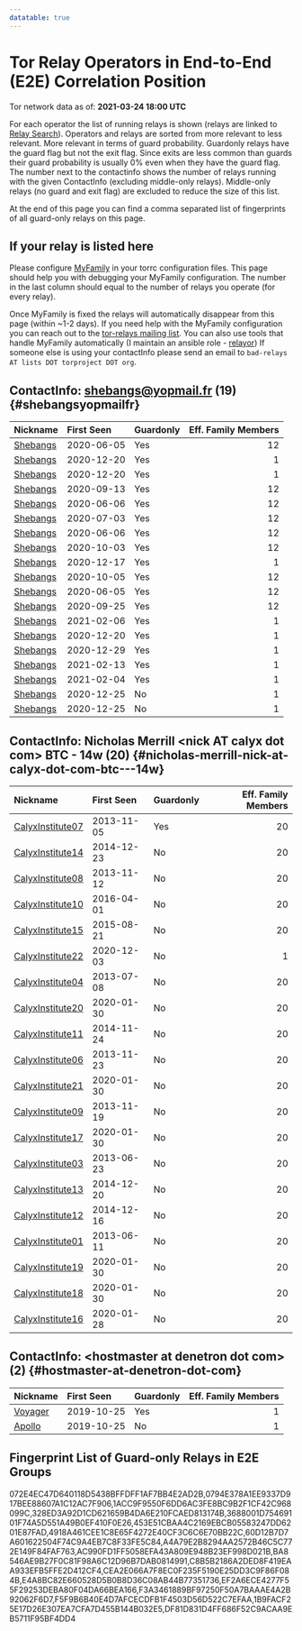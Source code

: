 ```yaml
---
datatable: true
---
```



# Tor Relay Operators in End-to-End (E2E) Correlation Position

Tor network data as of: **2021-03-24 18:00 UTC**

For each operator the list of running relays is shown (relays are linked to [Relay Search](https://metrics.torproject.org/rs.html)).
Operators and relays are sorted from more relevant to less relevant. More relevant in terms of guard probability.
Guardonly relays have the guard flag but not the exit flag.
Since exits are less common than guards their guard probability is usually 0% even when they have the guard flag.
The number next to the contactinfo shows the number of relays running with the given ContactInfo (excluding middle-only relays).
Middle-only relays (no guard and exit flag) are excluded to reduce the size of this list.

At the end of this page you can find a comma separated list of fingerprints of all guard-only relays on this page.

## If your relay is listed here
Please configure [MyFamily](https://www.torproject.org/docs/tor-manual.html.en#MyFamily) in your torrc configuration files.
This page should help you with debugging your MyFamily configuration. The number in the last column should equal to the number of
relays you operate (for every relay).

Once MyFamily is fixed the relays will automatically disappear from this page (within ~1-2 days).
If you need help with the MyFamily configuration you can reach out to the
[tor-relays mailing list](https://lists.torproject.org/cgi-bin/mailman/listinfo/tor-relays).
You can also use tools that handle MyFamily automatically (I maintain an ansible role - 
[relayor](https://medium.com/@nusenu/deploying-tor-relays-with-ansible-6612593fa34d))
If someone else is using your contactInfo please send an email to ```bad-relays AT lists DOT torproject DOT org```.


## ContactInfo: shebangs@yopmail.fr (19) {#shebangsyopmailfr}

| Nickname                                                                                            | First Seen   | Guardonly   |   Eff. Family Members |
|:----------------------------------------------------------------------------------------------------|:-------------|:------------|----------------------:|
| [Shebangs](https://metrics.torproject.org/rs.html#details/453E51CBAA4C2169EBCB05583247DD6201E87FAD) | 2020-06-05   | Yes         |                    12 |
| [Shebangs](https://metrics.torproject.org/rs.html#details/3688001D75469101F74A5D551A49B0EF410F0E26) | 2020-12-20   | Yes         |                     1 |
| [Shebangs](https://metrics.torproject.org/rs.html#details/328ED3A92D1CD621659B4DA6E210FCAED813174B) | 2020-12-20   | Yes         |                     1 |
| [Shebangs](https://metrics.torproject.org/rs.html#details/F5F9B6B40E4D7AFCECDFB1F4503D56D522C7EFAA) | 2020-09-13   | Yes         |                    12 |
| [Shebangs](https://metrics.torproject.org/rs.html#details/BA8546AE9B27F0C81F98A6C12D96B7DAB0814991) | 2020-06-06   | Yes         |                    12 |
| [Shebangs](https://metrics.torproject.org/rs.html#details/F3A3461889BF97250F50A7BAAAE4A2B92062F6D7) | 2020-07-03   | Yes         |                    12 |
| [Shebangs](https://metrics.torproject.org/rs.html#details/CEA2E066A7F8EC0F235F5190E25DD3C9F86F084B) | 2020-06-06   | Yes         |                    12 |
| [Shebangs](https://metrics.torproject.org/rs.html#details/0794E378A1EE9337D917BEE88607A1C12AC7F906) | 2020-10-03   | Yes         |                    12 |
| [Shebangs](https://metrics.torproject.org/rs.html#details/E4A8BC82E660528D5B0B8D36C08AB44B77351736) | 2020-12-17   | Yes         |                     1 |
| [Shebangs](https://metrics.torproject.org/rs.html#details/072E4EC47D640118D5438BFFDFF1AF7BB4E2AD2B) | 2020-10-05   | Yes         |                    12 |
| [Shebangs](https://metrics.torproject.org/rs.html#details/AC990FD1FF5058EFA43A809E948B23EF998D021B) | 2020-06-05   | Yes         |                    12 |
| [Shebangs](https://metrics.torproject.org/rs.html#details/C8B5B2186A2DED8F419EAA933EFB5FFE2D412CF4) | 2020-09-25   | Yes         |                    12 |
| [Shebangs](https://metrics.torproject.org/rs.html#details/1ACC9F9550F6DD6AC3FE8BC9B2F1CF42C968099C) | 2021-02-06   | Yes         |                     1 |
| [Shebangs](https://metrics.torproject.org/rs.html#details/A4A79E2B8294AA2572B46C5C772E149F84FAF763) | 2020-12-20   | Yes         |                     1 |
| [Shebangs](https://metrics.torproject.org/rs.html#details/60D12B7D7A601622504F74C9A4EB7C8F33FE5C84) | 2020-12-29   | Yes         |                     1 |
| [Shebangs](https://metrics.torproject.org/rs.html#details/EF2A6ECE4277F55F29253DEBA80F04DA66BEA166) | 2021-02-13   | Yes         |                     1 |
| [Shebangs](https://metrics.torproject.org/rs.html#details/4918A461CEE1C8E65F4272E40CF3C6C6E70BB22C) | 2021-02-04   | Yes         |                     1 |
| [Shebangs](https://metrics.torproject.org/rs.html#details/5A8918BCA6B05FC780CFBDD66703BEF60DE53DA6) | 2020-12-25   | No          |                     1 |
| [Shebangs](https://metrics.torproject.org/rs.html#details/E9272A28DAFABAE4F3D07233A16D13BDD5F58D4A) | 2020-12-25   | No          |                     1 |

## ContactInfo: Nicholas Merrill &lt;nick AT calyx dot com&gt; BTC - 14w (20) {#nicholas-merrill-nick-at-calyx-dot-com-btc---14w}

| Nickname                                                                                                    | First Seen   | Guardonly   |   Eff. Family Members |
|:------------------------------------------------------------------------------------------------------------|:-------------|:------------|----------------------:|
| [CalyxInstitute07](https://metrics.torproject.org/rs.html#details/1B9FACF25E17D26E307EA7CFA7D455B144B032E5) | 2013-11-05   | Yes         |                    20 |
| [CalyxInstitute14](https://metrics.torproject.org/rs.html#details/0011BD2485AD45D984EC4159C88FC066E5E3300E) | 2014-12-23   | No          |                    20 |
| [CalyxInstitute08](https://metrics.torproject.org/rs.html#details/0B5E5E70FFEA9C7F9FFD13B8E16916A608F3E9EB) | 2013-11-12   | No          |                    20 |
| [CalyxInstitute10](https://metrics.torproject.org/rs.html#details/42ED91DD3768F6A2A194D094A7432CBE8DA004B1) | 2016-04-01   | No          |                    20 |
| [CalyxInstitute15](https://metrics.torproject.org/rs.html#details/47E49319DD67784F1E65B5793371BE467365979E) | 2015-08-21   | No          |                    20 |
| [CalyxInstitute22](https://metrics.torproject.org/rs.html#details/4B218691AF8BC02BAB4D856689652E958AF5DCF3) | 2020-12-03   | No          |                     1 |
| [CalyxInstitute04](https://metrics.torproject.org/rs.html#details/501B3DBF250B094A05CA5DBC424AD4C3D46721A2) | 2013-07-08   | No          |                    20 |
| [CalyxInstitute20](https://metrics.torproject.org/rs.html#details/673C081A9502D5D3AB9395FF4257274BE4C7A8A4) | 2020-01-30   | No          |                    20 |
| [CalyxInstitute11](https://metrics.torproject.org/rs.html#details/6C143720FFF8469EF6A5C5B4066366340CF6C0D1) | 2014-11-24   | No          |                    20 |
| [CalyxInstitute06](https://metrics.torproject.org/rs.html#details/6F4E9FD00D4251D98BE96FB1AA546FE34676A95B) | 2013-11-23   | No          |                    20 |
| [CalyxInstitute21](https://metrics.torproject.org/rs.html#details/70ACA07D9276277B82E909C1439E19CCA2FB16CC) | 2020-01-30   | No          |                    20 |
| [CalyxInstitute09](https://metrics.torproject.org/rs.html#details/7761DDC7EB1BE26D4155F74A15F12C32A36FE0F2) | 2013-11-19   | No          |                    20 |
| [CalyxInstitute17](https://metrics.torproject.org/rs.html#details/81EDFBC8F6F5C7CF0ADD5F8E08BC8FABA04089C6) | 2020-01-30   | No          |                    20 |
| [CalyxInstitute03](https://metrics.torproject.org/rs.html#details/84D361B736A8CD1E8818D0FC186892E91AB76881) | 2013-06-23   | No          |                    20 |
| [CalyxInstitute13](https://metrics.torproject.org/rs.html#details/A7C7EB2A0DFB2E3FFFC12B7756707433DD550F9E) | 2014-12-20   | No          |                    20 |
| [CalyxInstitute12](https://metrics.torproject.org/rs.html#details/B34CC9056250847D1980F08285B01CF0B718C0B6) | 2014-12-16   | No          |                    20 |
| [CalyxInstitute01](https://metrics.torproject.org/rs.html#details/E4D1F25DFBE484208866BA4A1A958B73127CB0AD) | 2013-06-11   | No          |                    20 |
| [CalyxInstitute19](https://metrics.torproject.org/rs.html#details/E8663924FE2AAD4E081A17ED6976D0AE8010F47B) | 2020-01-30   | No          |                    20 |
| [CalyxInstitute18](https://metrics.torproject.org/rs.html#details/EDEDB8797873D340328B5FEDBD7744A7D1DF151F) | 2020-01-30   | No          |                    20 |
| [CalyxInstitute16](https://metrics.torproject.org/rs.html#details/F68A76522D356F89BEC286889A3822250567BE2E) | 2020-01-28   | No          |                    20 |

## ContactInfo: &lt;hostmaster at denetron dot com&gt; (2) {#hostmaster-at-denetron-dot-com}

| Nickname                                                                                           | First Seen   | Guardonly   |   Eff. Family Members |
|:---------------------------------------------------------------------------------------------------|:-------------|:------------|----------------------:|
| [Voyager](https://metrics.torproject.org/rs.html#details/DF81D831D4FF686F52C9ACAA9EB5711F95BF4DD4) | 2019-10-25   | Yes         |                     1 |
| [Apollo](https://metrics.torproject.org/rs.html#details/71840F45C2478347B872321066F9805D1A1B79FD)  | 2019-10-25   | No          |                     1 |


## Fingerprint List of Guard-only Relays in E2E Groups

072E4EC47D640118D5438BFFDFF1AF7BB4E2AD2B,0794E378A1EE9337D917BEE88607A1C12AC7F906,1ACC9F9550F6DD6AC3FE8BC9B2F1CF42C968099C,328ED3A92D1CD621659B4DA6E210FCAED813174B,3688001D75469101F74A5D551A49B0EF410F0E26,453E51CBAA4C2169EBCB05583247DD6201E87FAD,4918A461CEE1C8E65F4272E40CF3C6C6E70BB22C,60D12B7D7A601622504F74C9A4EB7C8F33FE5C84,A4A79E2B8294AA2572B46C5C772E149F84FAF763,AC990FD1FF5058EFA43A809E948B23EF998D021B,BA8546AE9B27F0C81F98A6C12D96B7DAB0814991,C8B5B2186A2DED8F419EAA933EFB5FFE2D412CF4,CEA2E066A7F8EC0F235F5190E25DD3C9F86F084B,E4A8BC82E660528D5B0B8D36C08AB44B77351736,EF2A6ECE4277F55F29253DEBA80F04DA66BEA166,F3A3461889BF97250F50A7BAAAE4A2B92062F6D7,F5F9B6B40E4D7AFCECDFB1F4503D56D522C7EFAA,1B9FACF25E17D26E307EA7CFA7D455B144B032E5,DF81D831D4FF686F52C9ACAA9EB5711F95BF4DD4